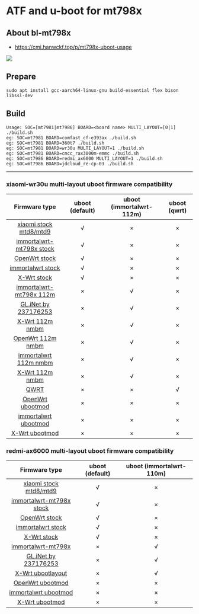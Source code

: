 # ATF and u-boot for mt798x

## About bl-mt798x
- https://cmi.hanwckf.top/p/mt798x-uboot-usage

![](/u-boot.gif)

## Prepare

```
sudo apt install gcc-aarch64-linux-gnu build-essential flex bison libssl-dev
```

## Build
```
Usage: SOC=[mt7981|mt7986] BOARD=<board name> MULTI_LAYOUT=[0|1] ./build.sh
eg: SOC=mt7981 BOARD=comfast_cf-e393ax ./build.sh
eg: SOC=mt7981 BOARD=360t7 ./build.sh
eg: SOC=mt7981 BOARD=wr30u MULTI_LAYOUT=1 ./build.sh
eg: SOC=mt7981 BOARD=cmcc_rax3000m-emmc ./build.sh
eg: SOC=mt7986 BOARD=redmi_ax6000 MULTI_LAYOUT=1 ./build.sh
eg: SOC=mt7986 BOARD=jdcloud_re-cp-03 ./build.sh
```

---

### xiaomi-wr30u multi-layout uboot firmware compatibility
|Firmware type|uboot (default)|uboot (immortalwrt-112m)|uboot (qwrt)|
|:----:|:----:|:----:|:----:|
|[xiaomi stock mtd8/mtd9](https://github.com/hanwckf/xiaomi-router-stock-ubi-bin/tree/main/xiaomi-wr30u)|√|×|×|
|[immortalwrt-mt798x stock](https://github.com/hanwckf/immortalwrt-mt798x/blob/openwrt-21.02/target/linux/mediatek/files-5.4/arch/arm64/boot/dts/mediatek/mt7981-xiaomi-mi-router-wr30u-stock.dts)|√|×|×|
|[OpenWrt stock](https://github.com/openwrt/openwrt/blob/main/target/linux/mediatek/dts/mt7981b-xiaomi-mi-router-wr30u-stock.dts)|√|×|×|
|[immortalwrt stock](https://github.com/immortalwrt/immortalwrt/blob/master/target/linux/mediatek/dts/mt7981b-xiaomi-mi-router-wr30u-stock.dts)|√|×|×|
|[X-Wrt stock](https://github.com/x-wrt/x-wrt/blob/master/target/linux/mediatek/dts/mt7981b-xiaomi-mi-router-wr30u-stock.dts)|√|×|×|
|[immortalwrt-mt798x 112m](https://github.com/hanwckf/immortalwrt-mt798x/blob/openwrt-21.02/target/linux/mediatek/files-5.4/arch/arm64/boot/dts/mediatek/mt7981-xiaomi-mi-router-wr30u-112m.dts)|×|√|×|
|[GL.iNet by 237176253](https://www.right.com.cn/forum/thread-8297881-1-1.html)|×|√|×|
|[X-Wrt 112m nmbm](https://github.com/x-wrt/x-wrt/blob/master/target/linux/mediatek/dts/mt7981b-xiaomi-mi-router-wr30u-112m-nmbm.dts)|×|√|×|
|[OpenWrt 112m nmbm](https://github.com/openwrt/openwrt/blob/main/target/linux/mediatek/dts/mt7981b-xiaomi-mi-router-wr30u-112m-nmbm.dts)|×|√|×|
|[immortalwrt 112m nmbm](https://github.com/immortalwrt/immortalwrt/blob/master/target/linux/mediatek/dts/mt7981b-xiaomi-mi-router-wr30u-112m-nmbm.dts)|×|√|×|
|[X-Wrt 112m nmbm](https://github.com/x-wrt/x-wrt/blob/master/target/linux/mediatek/dts/mt7981b-xiaomi-mi-router-wr30u-112m-nmbm.dts)|×|√|×|
|[QWRT](https://www.right.com.cn/forum/thread-8284824-1-1.html)|×|×|√|
|[OpenWrt ubootmod](https://github.com/openwrt/openwrt/blob/main/target/linux/mediatek/dts/mt7981b-xiaomi-mi-router-wr30u-ubootmod.dts)|×|×|×|
|[immortalwrt ubootmod](https://github.com/immortalwrt/immortalwrt/blob/master/target/linux/mediatek/dts/mt7981b-xiaomi-mi-router-wr30u-ubootmod.dts)|×|×|×|
|[X-Wrt ubootmod](https://github.com/x-wrt/x-wrt/blob/master/target/linux/mediatek/dts/mt7981b-xiaomi-mi-router-wr30u-ubootmod.dts)|×|×|×|

### redmi-ax6000 multi-layout uboot firmware compatibility
|Firmware type|uboot (default)|uboot (immortalwrt-110m)|
|:----:|:----:|:----:|
|[xiaomi stock mtd8/mtd9](https://github.com/hanwckf/xiaomi-router-stock-ubi-bin/tree/main/redmi-ax6000)|√|×|
|[immortalwrt-mt798x stock](https://github.com/hanwckf/immortalwrt-mt798x/blob/openwrt-21.02/target/linux/mediatek/files-5.4/arch/arm64/boot/dts/mediatek/mt7986a-xiaomi-redmi-router-ax6000-stock.dts)|√|×|
|[OpenWrt stock](https://github.com/openwrt/openwrt/blob/main/target/linux/mediatek/dts/mt7986a-xiaomi-redmi-router-ax6000-stock.dts)|√|×|
|[immortalwrt stock](https://github.com/immortalwrt/immortalwrt/blob/master/target/linux/mediatek/dts/mt7986a-xiaomi-redmi-router-ax6000-stock.dts)|√|×|
|[X-Wrt stock](https://github.com/x-wrt/x-wrt/blob/master/target/linux/mediatek/dts/mt7986a-xiaomi-redmi-router-ax6000-stock.dts)|√|×|
|[immortalwrt-mt798x](https://github.com/hanwckf/immortalwrt-mt798x/blob/openwrt-21.02/target/linux/mediatek/files-5.4/arch/arm64/boot/dts/mediatek/mt7986a-xiaomi-redmi-router-ax6000.dts)|×|√|
|[GL.iNet by 237176253](https://www.right.com.cn/forum/thread-8297881-1-1.html)|×|√|
|[X-Wrt ubootlayout](https://github.com/x-wrt/x-wrt/blob/master/target/linux/mediatek/dts/mt7986a-xiaomi-redmi-router-ax6000-ubootlayout.dts)|×|√|
|[OpenWrt ubootmod](https://github.com/openwrt/openwrt/blob/main/target/linux/mediatek/dts/mt7986a-xiaomi-redmi-router-ax6000-ubootmod.dts)|×|×|
|[immortalwrt ubootmod](https://github.com/immortalwrt/immortalwrt/blob/master/target/linux/mediatek/dts/mt7986a-xiaomi-redmi-router-ax6000-ubootmod.dts)|×|×|
|[X-Wrt ubootmod](https://github.com/x-wrt/x-wrt/blob/master/target/linux/mediatek/dts/mt7986a-xiaomi-redmi-router-ax6000-ubootmod.dts)|×|×|
